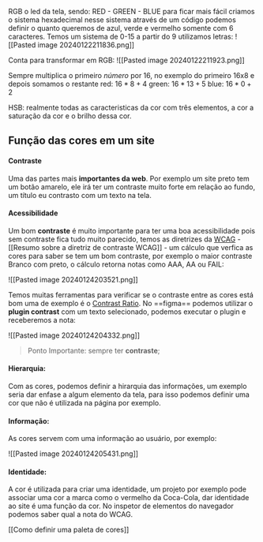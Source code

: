 RGB o led da tela, sendo: RED - GREEN - BLUE
para ficar mais fácil criamos o sistema hexadecimal nesse sistema através de um código podemos definir o quanto queremos de azul, verde e vermelho somente com 6 caracteres.
Temos um sistema de 0-15 a partir do 9 utilizamos letras:
![[Pasted image 20240122211836.png]]

Conta para transformar em RGB:
![[Pasted image 20240122211923.png]]

Sempre multiplica o primeiro *número* por 16, no exemplo do primeiro 16x8 e depois somamos o restante red: $16*8+4$ green: $16*13+5$ blue: $16*0+2$

HSB: realmente todas as caracteristicas da cor com três elementos, a cor a saturação da cor e o brilho dessa cor.

## Função das cores em um site
#### Contraste
Uma das partes mais **importantes da web**. Por exemplo um site preto tem um botão amarelo, ele irá ter um contraste muito forte em relação ao fundo, um título eu contrasto com um texto na tela.

#### Acessibilidade
Um bom **contraste** é muito importante para ter uma boa acessibilidade pois sem contraste fica tudo muito parecido, temos as diretrizes da [WCAG](https://www.w3.org/Translations/WCAG20-pt-br/) - [[Resumo sobre a diretriz de contraste WCAG]] - um cálculo que verfica as cores para saber se tem um bom contraste, por exemplo o maior contraste Branco com preto, o cálculo retorna notas como AAA, AA ou FAIL:

![[Pasted image 20240124203521.png]]

Temos muitas ferramentas para verificar se o contraste entre as cores está bom uma de exemplo é o [Contrast Ratio](https://www.siegemedia.com/contrast-ratio). No ==figma== podemos utilizar o **plugin contrast** com um texto selecionado, podemos executar o plugin e receberemos a nota:

![[Pasted image 20240124204332.png]]

> Ponto Importante: sempre ter **contraste**;

#### Hierarquia:
Com as cores, podemos definir a hirarquia das informações, um exemplo seria dar enfase a algum elemento da tela, para isso podemos definir uma cor que não é utilizada na página por exemplo.

#### Informação:
As cores servem com uma informação ao usuário, por exemplo:

![[Pasted image 20240124205431.png]]

#### Identidade:
A cor é utilizada para criar uma identidade, um projeto por exemplo pode associar uma cor a marca como o vermelho da Coca-Cola, dar identidade ao site é uma função da cor.
No inspetor de elementos do navegador podemos saber qual a nota do WCAG.

[[Como definir uma paleta de cores]]
